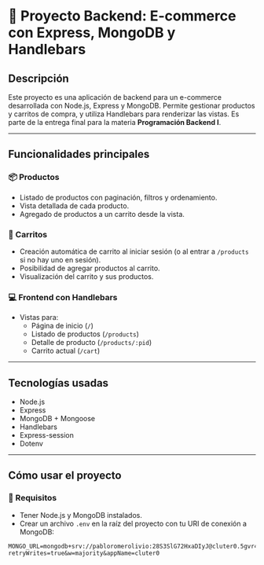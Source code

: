 # 🛒 Proyecto Backend: E-commerce con Express, MongoDB y Handlebars

## Descripción

Este proyecto es una aplicación de backend para un e-commerce desarrollada con Node.js, Express y MongoDB. Permite gestionar productos y carritos de compra, y utiliza Handlebars para renderizar las vistas. Es parte de la entrega final para la materia **Programación Backend I**.

---

## Funcionalidades principales

### 📦 Productos
- Listado de productos con paginación, filtros y ordenamiento.
- Vista detallada de cada producto.
- Agregado de productos a un carrito desde la vista.

### 🛒 Carritos
- Creación automática de carrito al iniciar sesión (o al entrar a `/products` si no hay uno en sesión).
- Posibilidad de agregar productos al carrito.
- Visualización del carrito y sus productos.

### 💻 Frontend con Handlebars
- Vistas para:
  - Página de inicio (`/`)
  - Listado de productos (`/products`)
  - Detalle de producto (`/products/:pid`)
  - Carrito actual (`/cart`)

---

## Tecnologías usadas

- Node.js
- Express
- MongoDB + Mongoose
- Handlebars
- Express-session
- Dotenv

---

## Cómo usar el proyecto

### 🧪 Requisitos

- Tener Node.js y MongoDB instalados.
- Crear un archivo `.env` en la raíz del proyecto con tu URI de conexión a MongoDB:

```env
MONGO_URL=mongodb+srv://pabloromerolivio:28S3SlG72HxaDIyJ@cluter0.5gvr4as.mongodb.net/?retryWrites=true&w=majority&appName=cluter0

